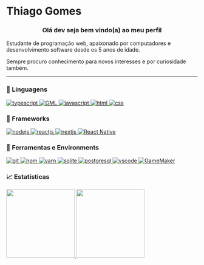 <h1>Thiago Gomes</h1>
<h3 align="center"> Olá dev seja bem vindo(a) ao meu perfil</h3>

<!-- <p align="center"> 
  <a href="https://github.com/ThiagoG8">
    <img alt="Github Badge" src="https://img.shields.io/badge/-Github-5659EB?style=for-the-badge&logo=Github&logoColor=white&link=https://github.com/ThiagoG8" />
  </a>
  
  <a href="https://app.rocketseat.com.br/me/thiagog8">
      <img alt="Rocketseat" src="https://img.shields.io/badge/Rocketseat-5659EB?style=for-the-badge&logo=data:image/png;base64,iVBORw0KGgoAAAANSUhEUgAAABAAAAAQCAMAAAAoLQ9TAAAALVBMVEVHcExxWsF0XMJzXMJxWcFsUsD///9jRrzY0u6Xh9Gsn9n39fyMecy0qd2bjNJWBT0WAAAABHRSTlMA2Do606wF2QAAAGlJREFUGJVdj1cWwCAIBLEsRU3uf9xobDH8+GZwUYi8i6ucJwrxKE+7D0G9Q4vlYqtmCSjndr4CgCgzlyFgfKfKCVO0LrPKjmiqMxGXkJwNnXskqWG+1oSM+BSwD8f29YLNjvx/OQrn+g99oQSoNmt3PgAAAABJRU5ErkJggg==" />
  </a>
</p> -->

<p>
Estudante de programação web, apaixonado por computadores e desenvolvimento software desde os 5 anos de idade.

Sempre procuro conhecimento para novos interesses e por curiosidade também.
</p>

---

<!-- 
<a href="#"> <img alt="spotify" src="https://img.shields.io/badge/Spotify-1ED760?&style=for-the-badge&logo=spotify&logoColor=white" /> </a>
 -->

<!-- ### 🎧 Tocando no Spotify
[<img src="https://novatorem.thiagog8.vercel.app/api/spotify" alt="biachacon Spotify Playing" width="350" />](https://open.spotify.com/user/z2mh8c2xz65ppom5ezodev5vn)
 -->
 
### :memo: Linguagens

<!--<p align="left">
<img src="https://raw.githubusercontent.com/github/explore/80688e429a7d4ef2fca1e82350fe8e3517d3494d/topics/react/react.png" alt="react" width="30" height="30"/>
<img src="https://raw.githubusercontent.com/github/explore/80688e429a7d4ef2fca1e82350fe8e3517d3494d/topics/html/html.png" alt="html5"  width="30" height="30"/>
<img src="https://raw.githubusercontent.com/github/explore/80688e429a7d4ef2fca1e82350fe8e3517d3494d/topics/javascript/javascript.png" alt="javascript" width="30" height="30"/>
<img src="https://raw.githubusercontent.com/github/explore/80688e429a7d4ef2fca1e82350fe8e3517d3494d/topics/typescript/typescript.png" alt="typescript" width="30" height="30"/>
<img src="https://raw.githubusercontent.com/github/explore/80688e429a7d4ef2fca1e82350fe8e3517d3494d/topics/nodejs/nodejs.png" alt="nodejs" width="30" height="30"/>
</p> -->

<a href="#">
      <img alt="typescript" src="https://img.shields.io/badge/typescript-1E84D0.svg?style=for-the-badge&logo=typescript&logoColor=white" />
</a>

<a href="#">
  <img alt="GML" src="https://img.shields.io/badge/-GML-039E5C?logo=gamemaker&logoColor=white&style=for-the-badge" />
</a>

<a href="#">
      <img alt="javascript" src="https://img.shields.io/badge/JavaScript-323330?style=for-the-badge&logo=javascript&logoColor=F7DF1E" />
</a>

<a href="#">
  <img alt="html" src="https://img.shields.io/badge/-HTML-E34F26?logo=html5&logoColor=white&style=for-the-badge" />
</a>

<a href="#">
  <img alt="css" src="https://img.shields.io/badge/CSS-1572B6?style=for-the-badge&logo=css3&logoColor=white" />
</a>

### :hammer: Frameworks

<a href="#">
  <img alt="nodejs" src="https://img.shields.io/badge/Node.js-43853D?style=for-the-badge&logo=node.js&logoColor=white" />
</a>

<a href="#">
  <img alt="reactjs" src="https://img.shields.io/badge/ReactJS-20232A?style=for-the-badge&logo=react&logoColor=61DAFB" />
</a>

<a href="#">
  <img alt="nextjs" src="https://img.shields.io/badge/next.js-000000?style=for-the-badge&logo=next.js&logoColor=white" />
</a>

<a href="#">
  <img alt="React Native" src="https://img.shields.io/badge/React_Native-20232A?style=for-the-badge&logo=react&logoColor=61DAFB" />
</a>

### :wrench: Ferramentas e Environments

<a href="#">
  <img alt="git" src="https://img.shields.io/badge/Git-F05032?style=for-the-badge&logo=git&logoColor=white" />
</a>

<a href="#">
  <img alt="npm" src="https://img.shields.io/badge/npm-CB3837?style=for-the-badge&logo=npm&logoColor=white" />
</a>

<a href="#">
  <img alt="yarn" src="https://img.shields.io/badge/Yarn-2C8EBB?style=for-the-badge&logo=yarn&logoColor=white" />
</a>

<a href="#">
  <img alt="sqlite" src="https://img.shields.io/badge/SQLite-07405E?style=for-the-badge&logo=sqlite&logoColor=white" />
</a>

<a href="#">
  <img alt="postgresql" src="https://img.shields.io/badge/PostgreSQL-316192?style=for-the-badge&logo=postgresql&logoColor=white" />
</a>

<a href="#">
  <img alt="vscode" src="https://img.shields.io/badge/Visual_Studio_Code-0078D4?style=for-the-badge&logo=visual%20studio%20code&logoColor=white" />
</a>

<a href="#">
  <img alt="GameMaker" src="https://img.shields.io/badge/-GameMaker-039E5C?logo=gamemaker&logoColor=white&style=for-the-badge" />
</a>

### :chart_with_upwards_trend: Estatísticas

<div>
  <a href="https://github.com/ThiagoG8">
  <img height="180em" src="https://github-readme-stats.vercel.app/api/top-langs/?username=ThiagoG8&layout=compact&bg_color=13294B&border_color=FFDB33&title_color=FFDB33&text_color=F5F5F5"/>
  <img height="180em" src="https://github-readme-stats.vercel.app/api?username=ThiagoG8&show_icons=true&bg_color=13294B&border_color=FFDB33&title_color=FFDB33&text_color=F5F5F5&include_all_commits=true"/>
</div>

<!-- <table>
  <tr>
    <td><img width="350rem" align="center" src="https://github-readme-stats.vercel.app/api/top-langs/?username=ThiagoG8&layout=compact&bg_color=13294B&border_color=FFDB33&title_color=FFDB33&text_color=F5F5F5" /></td>
<!--     <td><img width="350rem" align="center" src="https://github-readme-stats.vercel.app/api?username=ThiagoG8&bg_color=13294B&border_color=FFDB33&title_color=FFDB33&text_color=F5F5F5&icon_color=f5f5f5&show_icons=true&include_all_commits=true" /></td> -->
<!--   </tr>  
</table> -->
